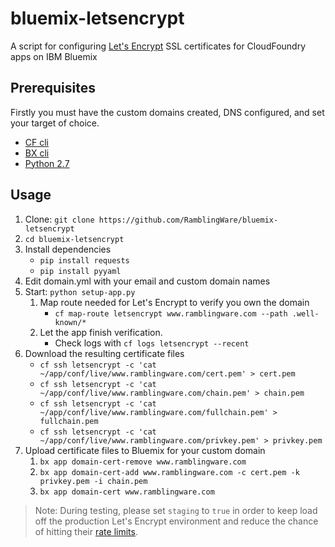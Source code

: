 # bluemix-letsencrypt
A script for configuring [Let's Encrypt](https://letsencrypt.org) SSL certificates for CloudFoundry apps on IBM Bluemix

## Prerequisites

Firstly you must have the custom domains created, DNS configured, and set your target of choice.

 * [CF cli](https://github.com/cloudfoundry/cli/releases)
 * [BX cli](https://clis.ng.bluemix.net/ui/home.html)
 * [Python 2.7](https://www.python.org/downloads/)

## Usage

 1. Clone: `git clone https://github.com/RamblingWare/bluemix-letsencrypt`
 1. `cd bluemix-letsencrypt`
 1. Install dependencies
    * `pip install requests`
    * `pip install pyyaml`
 1. Edit domain.yml with your email and custom domain names
 1. Start: `python setup-app.py`
    1. Map route needed for Let's Encrypt to verify you own the domain
       * `cf map-route letsencrypt www.ramblingware.com --path .well-known/*`
    1. Let the app finish verification.
       * Check logs with `cf logs letsencrypt --recent`
 1. Download the resulting certificate files
    * `cf ssh letsencrypt -c 'cat ~/app/conf/live/www.ramblingware.com/cert.pem' > cert.pem`
    * `cf ssh letsencrypt -c 'cat ~/app/conf/live/www.ramblingware.com/chain.pem' > chain.pem`
    * `cf ssh letsencrypt -c 'cat ~/app/conf/live/www.ramblingware.com/fullchain.pem' > fullchain.pem`
    * `cf ssh letsencrypt -c 'cat ~/app/conf/live/www.ramblingware.com/privkey.pem' > privkey.pem`
 1. Upload certificate files to Bluemix for your custom domain
    1. `bx app domain-cert-remove www.ramblingware.com`
    1. `bx app domain-cert-add www.ramblingware.com -c cert.pem -k privkey.pem -i chain.pem`
    1. `bx app domain-cert www.ramblingware.com`

> Note: During testing, please set `staging` to `true` in order to keep load off the production Let's Encrypt environment and reduce the chance of hitting their [rate limits](https://letsencrypt.org/docs/staging-environment/).
